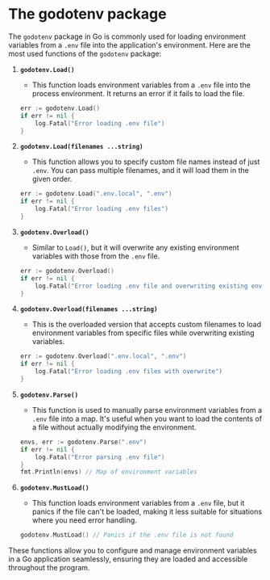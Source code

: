 # The godotenv package

The `godotenv` package in Go is commonly used for loading environment variables from a `.env` file into the application's environment. Here are the most used functions of the `godotenv` package:

1.  **`godotenv.Load()`**

    * This function loads environment variables from a `.env` file into the process environment. It returns an error if it fails to load the file.

    ```go
    err := godotenv.Load()
    if err != nil {
        log.Fatal("Error loading .env file")
    }
    ```
2.  **`godotenv.Load(filenames ...string)`**

    * This function allows you to specify custom file names instead of just `.env`. You can pass multiple filenames, and it will load them in the given order.

    ```go
    err := godotenv.Load(".env.local", ".env")
    if err != nil {
        log.Fatal("Error loading .env files")
    }
    ```
3.  **`godotenv.Overload()`**

    * Similar to `Load()`, but it will overwrite any existing environment variables with those from the `.env` file.

    ```go
    err := godotenv.Overload()
    if err != nil {
        log.Fatal("Error loading .env file and overwriting existing environment variables")
    }
    ```
4.  **`godotenv.Overload(filenames ...string)`**

    * This is the overloaded version that accepts custom filenames to load environment variables from specific files while overwriting existing variables.

    ```go
    err := godotenv.Overload(".env.local", ".env")
    if err != nil {
        log.Fatal("Error loading .env files with overwrite")
    }
    ```
5.  **`godotenv.Parse()`**

    * This function is used to manually parse environment variables from a `.env` file into a map. It's useful when you want to load the contents of a file without actually modifying the environment.

    ```go
    envs, err := godotenv.Parse(".env")
    if err != nil {
        log.Fatal("Error parsing .env file")
    }
    fmt.Println(envs) // Map of environment variables
    ```
6.  **`godotenv.MustLoad()`**

    * This function loads environment variables from a `.env` file, but it panics if the file can't be loaded, making it less suitable for situations where you need error handling.

    ```go
    godotenv.MustLoad() // Panics if the .env file is not found
    ```

These functions allow you to configure and manage environment variables in a Go application seamlessly, ensuring they are loaded and accessible throughout the program.
